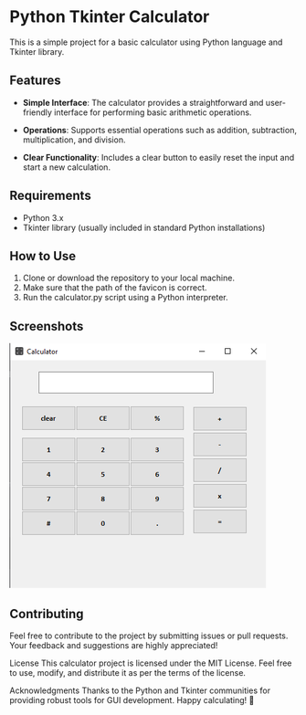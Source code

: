 # Python Tkinter Calculator

This is a simple project for a basic calculator using Python language and Tkinter library.

## Features
- **Simple Interface**: The calculator provides a straightforward and user-friendly interface for performing basic arithmetic operations.

- **Operations**: Supports essential operations such as addition, subtraction, multiplication, and division.

- **Clear Functionality**: Includes a clear button to easily reset the input and start a new calculation.

## Requirements
- Python 3.x
- Tkinter library (usually included in standard Python installations)

## How to Use
1. Clone or download the repository to your local machine.
2. Make sure that the path of the favicon is correct.
3. Run the calculator.py script using a Python interpreter.

## Screenshots
![Calculator Screenshot ](https://raw.githubusercontent.com/OctuMan/basic_calculator/master/screenshot.png)


## Contributing
Feel free to contribute to the project by submitting issues or pull requests. Your feedback and suggestions are highly appreciated!

License
This calculator project is licensed under the MIT License. Feel free to use, modify, and distribute it as per the terms of the license.

Acknowledgments
Thanks to the Python and Tkinter communities for providing robust tools for GUI development.
Happy calculating! 🧮